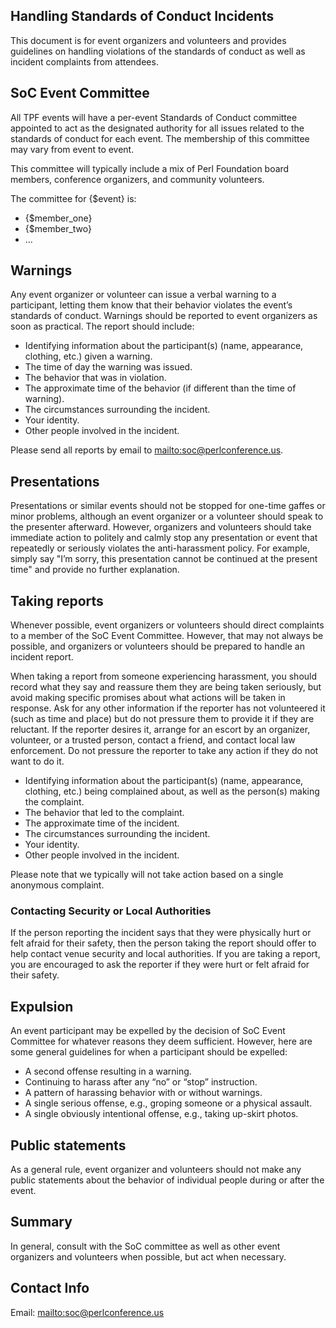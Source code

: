 ## Handling Standards of Conduct Incidents

This document is for event organizers and volunteers and provides guidelines
on handling violations of the standards of conduct as well as incident
complaints from attendees.

## SoC Event Committee

All TPF events will have a per-event Standards of Conduct committee appointed
to act as the designated authority for all issues related to the standards of
conduct for each event. The membership of this committee may vary from event
to event.

This committee will typically include a mix of Perl Foundation board members,
conference organizers, and community volunteers.

The committee for {$event} is:

* {$member_one}
* {$member_two}
* ...

## Warnings

Any event organizer or volunteer can issue a verbal warning to a participant,
letting them know that their behavior violates the event’s standards of
conduct. Warnings should be reported to event organizers as soon as
practical. The report should include:

* Identifying information about the participant(s) (name, appearance,
  clothing, etc.) given a warning.
* The time of day the warning was issued.
* The behavior that was in violation.
* The approximate time of the behavior (if different than the time of
  warning).
* The circumstances surrounding the incident.
* Your identity.
* Other people involved in the incident.

Please send all reports by email to
[mailto:soc@perlconference.us](soc@perlconference.us).

## Presentations

Presentations or similar events should not be stopped for one-time gaffes or
minor problems, although an event organizer or a volunteer should speak to the
presenter afterward. However, organizers and volunteers should take immediate
action to politely and calmly stop any presentation or event that repeatedly
or seriously violates the anti-harassment policy. For example, simply say "I’m
sorry, this presentation cannot be continued at the present time" and provide
no further explanation.

## Taking reports

Whenever possible, event organizers or volunteers should direct complaints to
a member of the SoC Event Committee. However, that may not always be possible,
and organizers or volunteers should be prepared to handle an incident report.

When taking a report from someone experiencing harassment, you should record
what they say and reassure them they are being taken seriously, but avoid
making specific promises about what actions will be taken in response. Ask for
any other information if the reporter has not volunteered it (such as time and
place) but do not pressure them to provide it if they are reluctant. If the
reporter desires it, arrange for an escort by an organizer, volunteer, or a
trusted person, contact a friend, and contact local law enforcement. Do not
pressure the reporter to take any action if they do not want to do it.

* Identifying information about the participant(s) (name, appearance,
  clothing, etc.) being complained about, as well as the person(s) making the
  complaint.
* The behavior that led to the complaint.
* The approximate time of the incident.
* The circumstances surrounding the incident.
* Your identity.
* Other people involved in the incident.

Please note that we typically will not take action based on a single anonymous
complaint.

### Contacting Security or Local Authorities

If the person reporting the incident says that they were physically hurt or
felt afraid for their safety, then the person taking the report should offer
to help contact venue security and local authorities. If you are taking a
report, you are encouraged to ask the reporter if they were hurt or felt
afraid for their safety.

## Expulsion

An event participant may be expelled by the decision of SoC Event Committee
for whatever reasons they deem sufficient. However, here are some general
guidelines for when a participant should be expelled:

* A second offense resulting in a warning.
* Continuing to harass after any “no” or “stop” instruction.
* A pattern of harassing behavior with or without warnings.
* A single serious offense, e.g., groping someone or a physical assault.
* A single obviously intentional offense, e.g., taking up-skirt photos.

## Public statements

As a general rule, event organizer and volunteers should not make any public
statements about the behavior of individual people during or after the event.

## Summary

In general, consult with the SoC committee as well as other event organizers
and volunteers when possible, but act when necessary.

## Contact Info

Email: [mailto:soc@perlconference.us](soc@perlconference.us)
